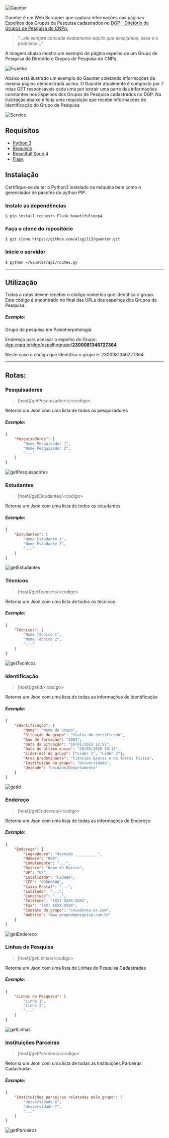 ![Gaunter](img/gaunter-logo.png)

Gaunter é um Web Scrapper que captura informações das páginas Espelhos dos Grupos de Pesquisa cadastrados no <a href="http://lattes.cnpq.br/web/dgp#">DGP - Diretório de Grupos de Pesquisa do CNPq.</a>

><i>"...ele sempre concede exatamente aquilo que desejamos, esse é o problema..."</i>

A imagem abaixo mostra um exemplo de página espelho de um Grupo de Pesquisa do Diretório e Grupos de Pesquisa do CNPq.

![Espelho](img/EspelhoGrupo.gif)

Abaixo está ilustrado um exemplo do Gaunter coletando informações da mesma página demonstrada acima. O Gaunter atualmente é composto por 7 rotas GET responsáveis cada uma por extrair uma parte das informações constantes nos Espelhos dos Grupos de Pesquisa cadastrados no DGP. Na ilustração abaixo é feita uma requisição que recebe informações de Identificação do Grupo de Pesquisa

![Service](img/getIdentificacao.gif)

<h2>Requisitos</h2>
<ul>
<li><a href="https://www.python.org/">Python 3</a></li>
<li><a href="https://requests.readthedocs.io/en/master/">Requests</a></li>
<li><a href="https://www.crummy.com/software/BeautifulSoup/bs4/doc.ptbr/">Beautifull Soup 4 </a></li>
<li><a href="https://flask.palletsprojects.com/en/1.1.x/">Flask</a></li>
</ul>
<h2>Instalação</h2>
Certifique-se de ter o Python3 instalado na máquina bem como o gerenciador de pacotes do python PIP.
<h3>Instale as dependências</h3>

```console
$ pip install requests Flask beautifulsoup4
```
<h3>Faça o clone do repositório</h3>

```console
$ git clone https://github.com/alsgil13/gaunter.git
```

<h3>Inicie o servidor</h3>

```console
$ python ~/Gaunter/api/routes.py
```

<hr>

<h2>Utilização</h2>
Todas a rotas devem receber o código númerico que identifica o grupo. Este código é encontrado no final das URLs dos espelhos dos Grupos de Pesquisa.

<h5>Exemplo:</h5>
Grupo de pesquisa em Paleoherpetologia

Endereço para acessar o espelho do Grupo: <a href="dgp.cnpq.br/dgp/espelhogrupo/2300081346727364">dgp.cnpq.br/dgp/espelhogrupo/<b>2300081346727364</b></a>

Neste caso o código que identifica o grupo é: 2300081346727364
<hr>

<h2>Rotas:</h2>
<h3>Pesquisadores</h3>

> [host]/getPesquisadores/\<codigo>

Retorna um Json com uma lista de todos os pesquisadores
<h5>Exemplo:</h5>

```json
{
    "Pesquisadores": [
        "Nome Pesquisador 1",
        "Nome Pesquisador 2",
        "..."
    ]
}
```
![getPesquisadores](img/getPesquisadores.gif)

<h3>Estudantes</h3>

> [host]/getEstudantes/\<codigo>

Retorna um Json com uma lista de todos os estudantes
<h5>Exemplo:</h5>

```json
{
    "Estudantes": [
        "Nome Estudante 1",
        "Nome Estudante 2",
        "..."
    ]
}
```

![getEstudantes](img/getEstudantes.gif)
<h3>Técnicos</h3>

> [host]/getTecnicos/\<codigo>

Retorna um Json com uma lista de todos os técnicos
<h5>Exemplo:</h5>

```json
{
    "Técnicos": [
        "Nome Técnico 1",
        "Nome Técnico 2",
        "..."
    ]
}
```
![getTecnicos](img/getTecnicos.gif)
<h3>Identificação</h3>

> [host]/getId/\<codigo>

Retorna um Json com uma lista de todas as informações de Identificação
<h5>Exemplo:</h5>

```json
{
    "Identificação": {
        "Nome": "Nome do Grupo",
        "Situação do grupo": "Status do certificado",
        "Ano de formação": "2004",
        "Data da Situação": "10/01/2013 12:55",
        "Data do último envio": "20/05/2020 19:12",
        "Líder(es) do grupo": ["Lider 1", "Lider 2"],
        "Área predominante": "Ciências Exatas e da Terra; Física",
        "Instituição do grupo": "Universidade",
        "Unidade": "Unidade/Departamento"
    }
}
```

![getId](img/getIdentificacao.gif)

<h3>Endereço</h3>

> [host]/getEndereco/\<codigo>

Retorna um Json com uma lista de todas as informações de Endereço
<h5>Exemplo:</h5>

```json
{
    "Endereço": {
        "Logradouro": "Avenida __________",
        "Número": "000",
        "Complemento": "...",
        "Bairro": "Nome do Bairro",
        "UF": "UF",
        "Localidade": "Cidade",
        "CEP": "00000000",
        "Caixa Postal": "...",
        "Latitude": "...",
        "Longitude": "...",
        "Telefone": "(XX) XXXX-XXXX",
        "Fax": "(XX) XXXX-XXXX",
        "Contato do grupo": "xxxx@xxxx.xx.com",
        "Website": "www.grupodepesquisa.com.br"
    }
}
```
![getEndereco](img/getEndereco.gif)

<h3>Linhas de Pesquisa</h3>

> [host]/getLinhas/\<codigo>

Retorna um Json com uma lista de Linhas de Pesquisa Cadastradas
<h5>Exemplo:</h5>

```json
{
    "Linhas de Pesquisa": [
        "Linha 1",
        "Linha 2",
        "..."
    ]
}
```
![getLinhas](img/getLinhas.gif)

<h3>Instituições Parceiras</h3>

> [host]/getParceiros/\<codigo>

Retorna um Json com uma lista de todas as Instituições Parceiras Cadastradas

<h5>Exemplo:</h5>

```json
{
    "Instituições parceiras relatadas pelo grupo": [
        "Universidade X",
        "Universidade Y",
        "..."
    ]
}
```

![getParceiros](img/getParceiros.gif)